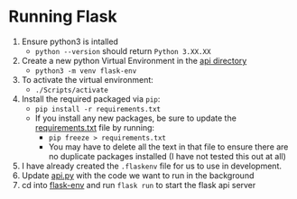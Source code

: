 # Running Flask
1. Ensure python3 is intalled 
   * `python --version` should return `Python 3.XX.XX`
2. Create a new python Virtual Environment in the [api directory](../../api/)
   * `python3 -m venv flask-env`
3. To activate the virtual environment:
   *  `./Scripts/activate`
4. Install the required packaged via `pip`:
   * `pip install -r requirements.txt` 
   * If you install any new packages, be sure to update the [requirements.txt](../requirements.txt) file by running:
        - `pip freeze > requirements.txt`
        - You may have to delete all the text in that file to ensure there are no duplicate packages installed (I have not tested this out at all)
5. I have already created the `.flaskenv` file for us to use in development.
6. Update [api.py](./api.py) with the code we want to run in the background
7. cd into [flask-env](../flask-env/) and run `flask run` to start the flask api server